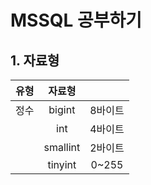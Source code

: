 # MSSQL 공부하기

## 1. 자료형
|유형|자료형||
|:---:|:---:|:---:|
|정수|bigint|8바이트|
||int|4바이트|
||smallint|2바이트|
||tinyint|0~255|